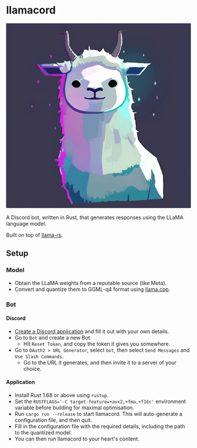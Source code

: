 # llamacord

![llamacord logo: a vaguely Discord Clyde-looking llama](docs/llamacord.png)

A Discord bot, written in Rust, that generates responses using the LLaMA language model.

Built on top of [llama-rs](https://github.com/setzer22/llama-rs).

## Setup

### Model

- Obtain the LLaMA weights from a reputable source (like Meta).
- Convert and quantize them to GGML-q4 format using [llama.cpp](https://github.com/ggerganov/llama.cpp#usage).

### Bot

#### Discord

- [Create a Discord application](https://discord.com/developers/applications) and fill it out with your own details.
- Go to `Bot` and create a new Bot.
  - Hit `Reset Token`, and copy the token it gives you somewhere.
- Go to `OAuth2 > URL Generator`, select `bot`, then select `Send Messages` and `Use Slash Commands`.
  - Go to the URL it generates, and then invite it to a server of your choice.

#### Application

- Install Rust 1.68 or above using `rustup`.
- Set the `RUSTFLAGS='-C target-feature=+avx2,+fma,+f16c'` environment variable before building for maximal optimisation.
- Run `cargo run --release` to start llamacord. This will auto-generate a configuration file, and then quit.
- Fill in the configuration file with the required details, including the path to the quantized model.
- You can then run llamacord to your heart's content.
